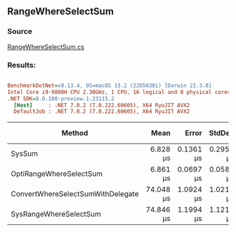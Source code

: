 ﻿## RangeWhereSelectSum

### Source
[RangeWhereSelectSum.cs](../../src/OptiLinq.Benchmark/RangeWhereSelectSum.cs)

### Results:
``` ini

BenchmarkDotNet=v0.13.4, OS=macOS 13.2 (22D5038i) [Darwin 22.3.0]
Intel Core i9-9880H CPU 2.30GHz, 1 CPU, 16 logical and 8 physical cores
.NET SDK=8.0.100-preview.1.23115.2
  [Host]     : .NET 7.0.2 (7.0.222.60605), X64 RyuJIT AVX2
  DefaultJob : .NET 7.0.2 (7.0.222.60605), X64 RyuJIT AVX2


```
|                            Method |      Mean |     Error |    StdDev |         Ratio | RatioSD | Allocated | Alloc Ratio |
|---------------------------------- |----------:|----------:|----------:|--------------:|--------:|----------:|------------:|
|                            SysSum |  6.828 μs | 0.1361 μs | 0.2959 μs |      baseline |         |         - |          NA |
|           OptiRangeWhereSelectSum |  6.861 μs | 0.0697 μs | 0.0582 μs |  1.01x slower |   0.06x |      32 B |          NA |
| ConvertWhereSelectSumWithDelegate | 74.048 μs | 1.0924 μs | 1.0218 μs | 10.89x slower |   0.58x |      80 B |          NA |
|            SysRangeWhereSelectSum | 74.846 μs | 1.1994 μs | 1.1219 μs | 11.01x slower |   0.47x |     160 B |          NA |

